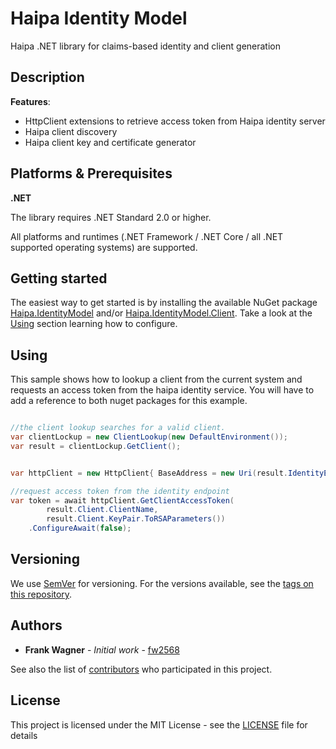 # Haipa Identity Model
Haipa .NET library for claims-based identity and client generation


## Description

**Features**:
- HttpClient extensions to retrieve access token from Haipa identity server
- Haipa client discovery 
- Haipa client key and certificate generator

## Platforms & Prerequisites

**.NET**

The library requires .NET Standard 2.0 or higher. 

All platforms and runtimes (.NET Framework / .NET Core / all .NET supported operating systems) are supported.


## Getting started

The easiest way to get started is by installing the available NuGet package [Haipa.IdentityModel](https://www.nuget.org/packages/Haipa.IdentityModel) and/or [Haipa.IdentityModel.Client](https://www.nuget.org/packages/Haipa.IdentityModel.Client). Take a look at the [Using](#using) section learning how to configure. 


## Using

This sample shows how to lookup a client from the current system and requests an access token from the haipa identity service. You will have to add a reference to both nuget packages for this example.

```csharp

//the client lookup searches for a valid client. 
var clientLockup = new ClientLookup(new DefaultEnvironment());
var result = clientLockup.GetClient();


var httpClient = new HttpClient{ BaseAddress = new Uri(result.IdentityEndpoint) };

//request access token from the identity endpoint
var token = await httpClient.GetClientAccessToken(
        result.Client.ClientName, 
        result.Client.KeyPair.ToRSAParameters())
    .ConfigureAwait(false);


```



## Versioning

We use [SemVer](http://semver.org/) for versioning. For the versions available, see the [tags on this repository](https://github.com/haipa/dotnet-identitymodel/tags). 

## Authors

* **Frank Wagner** - *Initial work* - [fw2568](https://github.com/fw2568)

See also the list of [contributors](https://github.com/haipa/dotnet-identitymodel/contributors) who participated in this project.


## License

This project is licensed under the MIT License - see the [LICENSE](LICENSE) file for details
